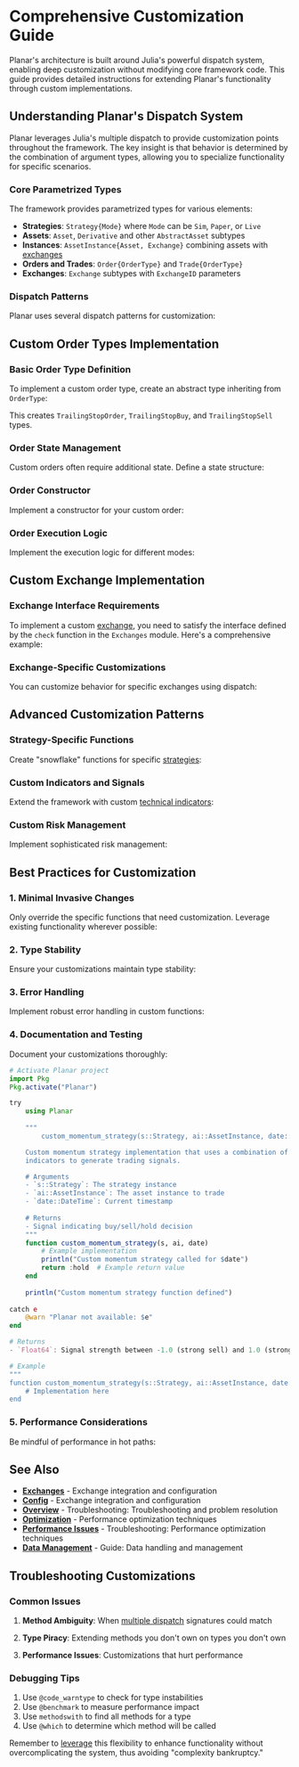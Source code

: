 # Comprehensive Customization Guide

Planar's architecture is built around Julia's powerful dispatch system, enabling deep customization without modifying core framework code. This guide provides detailed instructions for extending Planar's functionality through custom implementations.

## Understanding Planar's Dispatch System

Planar leverages Julia's multiple dispatch to provide customization points throughout the framework. The key insight is that behavior is determined by the combination of argument types, allowing you to specialize functionality for specific scenarios.

### Core Parametrized Types

The framework provides parametrized types for various elements:
- **Strategies**: `Strategy{Mode}` where `Mode` can be `Sim`, `Paper`, or `Live`
- **Assets**: `Asset`, `Derivative` and other `AbstractAsset` subtypes
- **Instances**: `AssetInstance{Asset, Exchange}` combining assets with [exchanges](../exchanges.md)
- **Orders and Trades**: `Order{OrderType}` and `Trade{OrderType}`
- **Exchanges**: `Exchange` subtypes with `ExchangeID` parameters

### Dispatch Patterns

Planar uses several dispatch patterns for customization:


## Custom Order Types Implementation

### Basic Order Type Definition

To implement a custom order type, create an abstract type inheriting from `OrderType`:


This creates `TrailingStopOrder`, `TrailingStopBuy`, and `TrailingStopSell` types.

### Order State Management

Custom orders often require additional state. Define a state structure:


### Order Constructor

Implement a constructor for your custom order:


### Order Execution Logic

Implement the execution logic for different modes:


## Custom Exchange Implementation

### Exchange Interface Requirements

To implement a custom [exchange](../exchanges.md), you need to satisfy the interface defined by the `check` function in the `Exchanges` module. Here's a comprehensive example:


### Exchange-Specific Customizations

You can customize behavior for specific exchanges using dispatch:


## Advanced Customization Patterns

### Strategy-Specific Functions

Create "snowflake" functions for specific [strategies](../guides/strategy-development.md):


### Custom Indicators and Signals

Extend the framework with custom [technical indicators](../guides/strategy-development.md#technical-indicators):


### Custom Risk Management

Implement sophisticated risk management:


## Best Practices for Customization

### 1. Minimal Invasive Changes

Only override the specific functions that need customization. Leverage existing functionality wherever possible:


### 2. Type Stability

Ensure your customizations maintain type stability:


### 3. Error Handling

Implement robust error handling in custom functions:


### 4. Documentation and Testing

Document your customizations thoroughly:

```julia
# Activate Planar project
import Pkg
Pkg.activate("Planar")

try
    using Planar
    
    """
        custom_momentum_strategy(s::Strategy, ai::AssetInstance, date::DateTime)

    Custom momentum strategy implementation that uses a combination of RSI and MACD
    indicators to generate trading signals.

    # Arguments
    - `s::Strategy`: The strategy instance
    - `ai::AssetInstance`: The asset instance to trade
    - `date::DateTime`: Current timestamp
    
    # Returns
    - Signal indicating buy/sell/hold decision
    """
    function custom_momentum_strategy(s, ai, date)
        # Example implementation
        println("Custom momentum strategy called for $date")
        return :hold  # Example return value
    end
    
    println("Custom momentum strategy function defined")
    
catch e
    @warn "Planar not available: $e"
end

# Returns
- `Float64`: Signal strength between -1.0 (strong sell) and 1.0 (strong buy)

# Example
"""
function custom_momentum_strategy(s::Strategy, ai::AssetInstance, date::DateTime)
    # Implementation here
end
```

### 5. Performance Considerations

Be mindful of performance in hot paths:



## See Also

- **[Exchanges](../exchanges.md)** - Exchange integration and configuration
- **[Config](../config.md)** - Exchange integration and configuration
- **[Overview](../troubleshooting/index.md)** - Troubleshooting: Troubleshooting and problem resolution
- **[Optimization](../optimization.md)** - Performance optimization techniques
- **[Performance Issues](../troubleshooting/performance-issues.md)** - Troubleshooting: Performance optimization techniques
- **[Data Management](../guides/data-management.md)** - Guide: Data handling and management

## Troubleshooting Customizations

### Common Issues

1. **Method Ambiguity**: When [multiple dispatch](../guides/strategy-development.md#dispatch-system) signatures could match

2. **Type Piracy**: Extending methods you don't own on types you don't own

3. **Performance Issues**: Customizations that hurt performance

### Debugging Tips

1. Use `@code_warntype` to check for type instabilities
2. Use `@benchmark` to measure performance impact
3. Use `methodswith` to find all methods for a type
4. Use `@which` to determine which method will be called

Remember to [leverage](../guides/strategy-development.md#margin-modes) this flexibility to enhance functionality without overcomplicating the system, thus avoiding "complexity bankruptcy."
